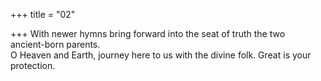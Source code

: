 +++
title = "02"

+++
With newer hymns bring forward into the seat of truth the two  
ancient-born parents.  
O Heaven and Earth, journey here to us with the divine folk. Great is  your protection.  